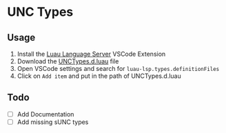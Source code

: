 # UNC Types
## Usage
1. Install the [Luau Language Server](https://github.com/JohnnyMorganz/luau-lsp) VSCode Extension
2. Download the [UNCTypes.d.luau](https://raw.githubusercontent.com/pureraindropp/UNC-Types/refs/heads/main/UNCTypes.d.luau) file
3. Open VSCode settings and search for `luau-lsp.types.definitionFiles`
4. Click on `Add item` and put in the path of UNCTypes.d.luau
## Todo
- [ ] Add Documentation
- [ ] Add missing sUNC types
